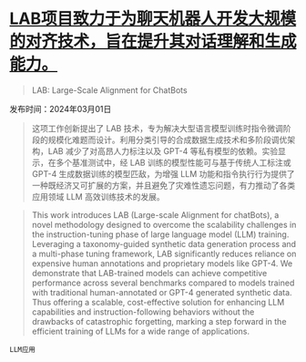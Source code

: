 # [LAB项目致力于为聊天机器人开发大规模的对齐技术，旨在提升其对话理解和生成能力。](https://arxiv.org/abs/2403.01081)

> LAB: Large-Scale Alignment for ChatBots

发布时间：2024年03月01日

> 这项工作创新提出了 LAB 技术，专为解决大型语言模型训练时指令微调阶段的规模化难题而设计。利用分类引导的合成数据生成技术和多阶段调优架构，LAB 减少了对高昂人力标注以及 GPT-4 等私有模型的依赖。实验显示，在多个基准测试中，经 LAB 训练的模型性能可与基于传统人工标注或 GPT-4 生成数据训练的模型匹敌，为增强 LLM 功能和指令执行行为提供了一种既经济又可扩展的方案，并且避免了灾难性遗忘问题，有力推动了各类应用领域 LLM 高效训练技术的发展。

> This work introduces LAB (Large-scale Alignment for chatBots), a novel methodology designed to overcome the scalability challenges in the instruction-tuning phase of large language model (LLM) training. Leveraging a taxonomy-guided synthetic data generation process and a multi-phase tuning framework, LAB significantly reduces reliance on expensive human annotations and proprietary models like GPT-4. We demonstrate that LAB-trained models can achieve competitive performance across several benchmarks compared to models trained with traditional human-annotated or GPT-4 generated synthetic data. Thus offering a scalable, cost-effective solution for enhancing LLM capabilities and instruction-following behaviors without the drawbacks of catastrophic forgetting, marking a step forward in the efficient training of LLMs for a wide range of applications.

`LLM应用`